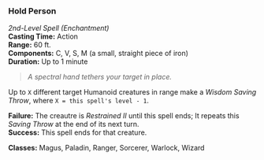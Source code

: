 ### Hold Person  
*2nd-Level Spell (Enchantment)*  
**Casting Time:** Action  
**Range:** 60 ft.  
**Components:** C, V, S, M (a small, straight piece of iron)  
**Duration:** Up to 1 minute  

> *A spectral hand tethers your target in place.*

Up to `X` different target Humanoid creatures in range make a *Wisdom Saving Throw*, where `X = this spell's level - 1`.

**Failure:** The creautre is *Restrained II* until this spell ends; It repeats this *Saving Throw* at the end of its next turn.  
**Success:** This spell ends for that creature.  

**Classes:** Magus, Paladin, Ranger, Sorcerer, Warlock, Wizard
